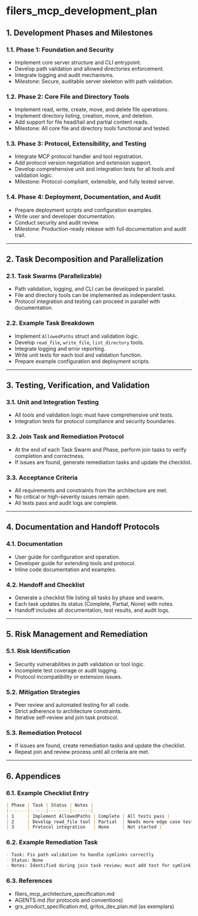 # filers_mcp_development_plan

<!--
This document is an exemplar for the level of detail and structure expected in development plans for the filers_mcp project. It is modeled after the style and depth of gritos_dev_plan.md.
-->

## 1. Development Phases and Milestones

### 1.1. Phase 1: Foundation and Security
- Implement core server structure and CLI entrypoint.
- Develop path validation and allowed directories enforcement.
- Integrate logging and audit mechanisms.
- Milestone: Secure, auditable server skeleton with path validation.

### 1.2. Phase 2: Core File and Directory Tools
- Implement read, write, create, move, and delete file operations.
- Implement directory listing, creation, move, and deletion.
- Add support for file head/tail and partial content reads.
- Milestone: All core file and directory tools functional and tested.

### 1.3. Phase 3: Protocol, Extensibility, and Testing
- Integrate MCP protocol handler and tool registration.
- Add protocol version negotiation and extension support.
- Develop comprehensive unit and integration tests for all tools and validation logic.
- Milestone: Protocol-compliant, extensible, and fully tested server.

### 1.4. Phase 4: Deployment, Documentation, and Audit
- Prepare deployment scripts and configuration examples.
- Write user and developer documentation.
- Conduct security and audit review.
- Milestone: Production-ready release with full documentation and audit trail.

---

## 2. Task Decomposition and Parallelization

### 2.1. Task Swarms (Parallelizable)
- Path validation, logging, and CLI can be developed in parallel.
- File and directory tools can be implemented as independent tasks.
- Protocol integration and testing can proceed in parallel with documentation.

### 2.2. Example Task Breakdown
- Implement `AllowedPaths` struct and validation logic.
- Develop `read_file`, `write_file`, `list_directory` tools.
- Integrate logging and error reporting.
- Write unit tests for each tool and validation function.
- Prepare example configuration and deployment scripts.

---

## 3. Testing, Verification, and Validation

### 3.1. Unit and Integration Testing
- All tools and validation logic must have comprehensive unit tests.
- Integration tests for protocol compliance and security boundaries.

### 3.2. Join Task and Remediation Protocol
- At the end of each Task Swarm and Phase, perform join tasks to verify completion and correctness.
- If issues are found, generate remediation tasks and update the checklist.

### 3.3. Acceptance Criteria
- All requirements and constraints from the architecture are met.
- No critical or high-severity issues remain open.
- All tests pass and audit logs are complete.

---

## 4. Documentation and Handoff Protocols

### 4.1. Documentation
- User guide for configuration and operation.
- Developer guide for extending tools and protocol.
- Inline code documentation and examples.

### 4.2. Handoff and Checklist
- Generate a checklist file listing all tasks by phase and swarm.
- Each task updates its status (Complete, Partial, None) with notes.
- Handoff includes all documentation, test results, and audit logs.

---

## 5. Risk Management and Remediation

### 5.1. Risk Identification
- Security vulnerabilities in path validation or tool logic.
- Incomplete test coverage or audit logging.
- Protocol incompatibility or extension issues.

### 5.2. Mitigation Strategies
- Peer review and automated testing for all code.
- Strict adherence to architecture constraints.
- Iterative self-review and join task protocol.

### 5.3. Remediation Protocol
- If issues are found, create remediation tasks and update the checklist.
- Repeat join and review process until all criteria are met.

---

## 6. Appendices

### 6.1. Example Checklist Entry
```markdown
| Phase | Task | Status | Notes |
|-------|------|--------|-------|
| 1     | Implement AllowedPaths | Complete | All tests pass |
| 2     | Develop read_file tool | Partial  | Needs more edge case tests |
| 3     | Protocol integration   | None     | Not started |
```

### 6.2. Example Remediation Task
```markdown
- Task: Fix path validation to handle symlinks correctly
- Status: None
- Notes: Identified during join task review; must add test for symlink traversal
```

### 6.3. References
- filers_mcp_architecture_specification.md
- AGENTS.md (for protocols and conventions)
- grx_product_specification.md, gritos_dev_plan.md (as exemplars)
